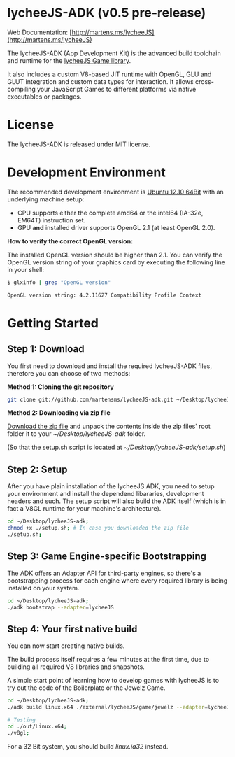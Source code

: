 
# lycheeJS-ADK (v0.5 pre-release)

Web Documentation: [http://martens.ms/lycheeJS](http://martens.ms/lycheeJS)

The lycheeJS-ADK (App Development Kit) is the advanced build
toolchain and runtime for the [lycheeJS Game library](https://github.com/martensms/lycheeJS).

It also includes a custom V8-based JIT runtime with OpenGL, GLU
and GLUT integration and custom data types for interaction. It
allows cross-compiling your JavaScript Games to different
platforms via native executables or packages.


# License

The lycheeJS-ADK is released under MIT license.


# Development Environment

The recommended development environment is [Ubuntu 12.10 64Bit](http://ubuntu.com/download)
with an underlying machine setup:

- CPU supports either the complete amd64 or the intel64 (IA-32e, EM64T) instruction set.
- GPU **and** installed driver supports OpenGL 2.1 (at least OpenGL 2.0).


**How to verify the correct OpenGL version:**

The installed OpenGL version should be higher than 2.1. You can verify the OpenGL version
string of your graphics card by executing the following line in your shell:

```bash
$ glxinfo | grep "OpenGL version"

OpenGL version string: 4.2.11627 Compatibility Profile Context
```


# Getting Started


## Step 1: Download

You first need to download and install the required lycheeJS-ADK files,
therefore you can choose of two methods:

**Method 1: Cloning the git repository**

```bash
git clone git://github.com/martensms/lycheeJS-adk.git ~/Desktop/lycheeJS-adk;
```

**Method 2: Downloading via zip file**

[Download the zip file](https://github.com/martensms/lycheeJS-adk/archive/master.zip)
and unpack the contents inside the zip files' root folder it to your *~/Desktop/lycheeJS-adk* folder.

(So that the setup.sh script is located at *~/Desktop/lycheeJS-adk/setup.sh*)


## Step 2: Setup

After you have plain installation of the lycheeJS ADK, you need to
setup your environment and install the dependend libararies, development
headers and such. The setup script will also build the ADK itself (which
is in fact a V8GL runtime for your machine's architecture).

```bash
cd ~/Desktop/lycheeJS-adk;
chmod +x ./setup.sh; # In case you downloaded the zip file
./setup.sh;
```


## Step 3: Game Engine-specific Bootstrapping

The ADK offers an Adapter API for third-party engines, so there's a
bootstrapping process for each engine where every required library
is being installed on your system.

```bash
cd ~/Desktop/lycheeJS-adk;
./adk bootstrap --adapter=lycheeJS
```


## Step 4: Your first native build

You can now start creating native builds.

The build process itself requires a few minutes at the first time, due to
building all required V8 libraries and snapshots.

A simple start point of learning how to develop games with lycheeJS is
to try out the code of the Boilerplate or the Jewelz Game.

```bash
cd ~/Desktop/lycheeJS-adk;
./adk build linux.x64 ./external/lycheeJS/game/jewelz --adapter=lycheeJS

# Testing
cd ./out/Linux.x64;
./v8gl;
```

For a 32 Bit system, you should build *linux.ia32* instead.

